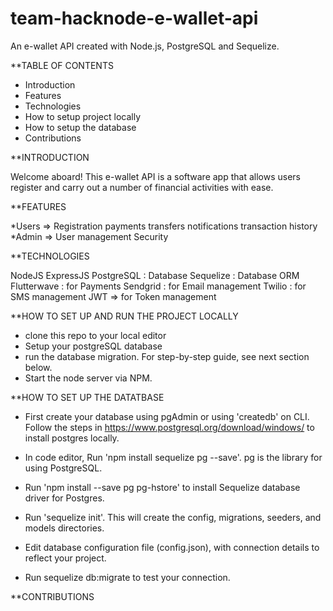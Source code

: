 # team-hacknode-e-wallet-api

An e-wallet API created with Node.js, PostgreSQL and Sequelize.

**TABLE OF CONTENTS

- Introduction
- Features
- Technologies
- How to setup project locally
- How to setup the database
- Contributions

**INTRODUCTION

Welcome aboard! This e-wallet API is a software app that allows users register and carry out a number of financial activities with ease.


**FEATURES

*Users => Registration
         payments
         transfers
         notifications
         transaction history
*Admin => User management 
         Security


**TECHNOLOGIES 

NodeJS
ExpressJS
PostgreSQL : Database
Sequelize : Database ORM
Flutterwave : for Payments
Sendgrid : for Email management
Twilio : for SMS management
JWT => for Token management


**HOW TO SET UP AND RUN THE PROJECT LOCALLY

- clone this repo to your local editor
- Setup your postgreSQL database
- run the database migration. For step-by-step guide, see next section below.
- Start the node server via NPM.


**HOW TO SET UP THE DATATBASE

- First create your database using pgAdmin or using 'createdb' on CLI. Follow the steps in https://www.postgresql.org/download/windows/ to install postgres locally.

- In code editor, Run 'npm install sequelize pg --save'. pg is the library for using PostgreSQL.

- Run 'npm install --save pg pg-hstore' to install Sequelize database driver for Postgres.

- Run 'sequelize init'. This will create the config, migrations, seeders, and models directories.

- Edit database configuration file (config.json), with  connection details to reflect your project.

- Run sequelize db:migrate to test your connection.


**CONTRIBUTIONS

